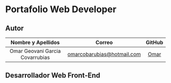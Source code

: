 # Portafolio Web Developer

## Autor

| **Nombre y Apellidos** |         **Correo**         |               **GitHub**               |
| :--------------------: | :------------------------: | :------------------------------------: |
|  Omar Geovani Garcia Covarrubias  | omarcobarubias@hotmail.com | [Omar](https://github.com/omarcovarrubias) |

## Desarrollador Web Front-End
